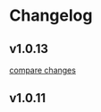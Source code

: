 # Changelog


## v1.0.13

[compare changes](https://github.com/linotype/nuxt/compare/v1.0.11...v1.0.13)

## v1.0.11

